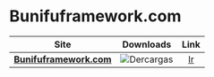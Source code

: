 # Bunifuframework.com

| Site | Downloads | Link |
| :-------------: |:-------------:| :-----:|
| [**Bunifuframework.com**](https://bunifuframework.com/) | ![Dercargas](https://img.shields.io/github/downloads/cydolo/CyberReverse/total?color=darkcyan&label=Downloads&style=flat-square) | [Ir](https://github.com/JuanDiegogit/Bunifuframework.com/tree/main/Bunifuframework.com) |
